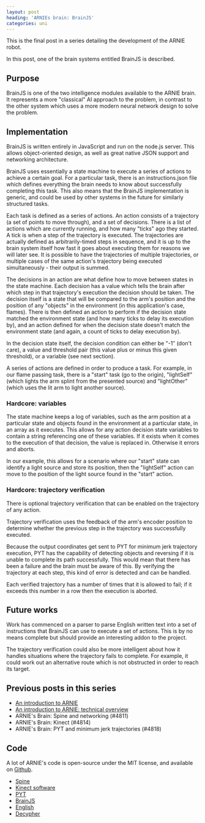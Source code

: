 ```yaml
---
layout: post
heading: 'ARNIEs brain: BrainJS'
categories: uni
---
```


This is the final post in a series detailing the development of the ARNIE robot.

In this post, one of the brain systems entitled BrainJS is described.

## Purpose

BrainJS is one of the two intelligence modules available to the ARNIE brain. It represents a more "classical" AI approach to the problem, in contrast to the other system which uses a more modern neural network design to solve the problem.

## Implementation

BrainJS is written entirely in JavaScript and run on the node.js server. This allows object-oriented design, as well as great native JSON support and networking architecture.

BrainJS uses essentially a state machine to execute a series of actions to achieve a certain goal. For a particular task, there is an instructions.json file which defines everything the brain needs to know about successfully completing this task. This also means that the BrainJS implementation is generic, and could be used by other systems in the future for similarly structured tasks.

Each task is defined as a series of actions. An action consists of a trajectory (a set of points to move through), and a set of decisions. There is a list of actions which are currently running, and how many "ticks" ago they started. A tick is when a step of the trajectory is executed. The trajectories are actually defined as arbitrarily-timed steps in sequence, and it is up to the brain system itself how fast it goes about executing them for reasons we will later see. It is possible to have the trajectories of multiple trajectories, or multiple cases of the same action's trajectory being executed simultaneously - their output is summed.

The decisions in an action are what define how to move between states in the state machine. Each decision has a value which tells the brain after which step in that trajectory's execution the decision should be taken. The decision itself is a state that will be compared to the arm's position and the position of any "objects" in the environment (in this application's case, flames). There is then defined an action to perform if the decision state matched the environment state (and how many ticks to delay its execution by), and an action defined for when the decision state doesn't match the environment state (and again, a count of ticks to delay execution by).

In the decision state itself, the decision condition can either be "-1″ (don't care), a value and threshold pair (this value plus or minus this given threshold), or a variable (see next section).

A series of actions are defined in order to produce a task. For example, in our flame passing task, there is a "start" task (go to the origin), "lightSelf" (which lights the arm splint from the presented source) and "lightOther" (which uses the lit arm to light another source).

### Hardcore: variables

The state machine keeps a log of variables, such as the arm position at a particular state and objects found in the environment at a particular state, in an array as it executes. This allows for any action decision state variables to contain a string referencing one of these variables. If it exists when it comes to the execution of that decision, the value is replaced in. Otherwise it errors and aborts.

In our example, this allows for a scenario where our "start" state can identify a light source and store its position, then the "lightSelf" action can move to the position of the light source found in the "start" action.

### Hardcore: trajectory verification

There is optional trajectory verification that can be enabled on the trajectory of any action.

Trajectory verification uses the feedback of the arm's encoder position to determine whether the previous step in the trajectory was successfully executed.

Because the output coordinates get sent to PYT for minimum jerk trajectory execution, PYT has the capability of detecting objects and reversing if it is unable to complete its path successfully. This would mean that there has been a failure and the brain must be aware of this. By verifying the trajectory at each step, this kind of error is detected and can be handled.

Each verified trajectory has a number of times that it is allowed to fail; if it exceeds this number in a row then the execution is aborted.

## Future works

Work has commenced on a parser to parse English written text into a set of instructions that BrainJS can use to execute a set of actions. This is by no means complete but should provide an interesting addon to the project.

The trajectory verification could also be more intelligent about how it handles situations where the trajectory fails to complete. For example, it could work out an alternative route which is not obstructed in order to reach its target.

## Previous posts in this series

* [An introduction to ARNIE](/on-engineering/uni/an-introduction-to-arnie/)
* [An introduction to ARNIE: technical overview](/on-engineering/uni/an-introduction-to-arnie-technical-overview/)
* ARNIE's Brain: Spine and networking (#4811)
* ARNIE's Brain: Kinect (#4814)
* ARNIE's Brain: PYT and minimum jerk trajectories (#4818)

## Code

A lot of ARNIE's code is open-source under the MIT license, and available on [Github](https://github.com/arnie-robot).

* [Spine](https://github.com/arnie-robot/Spine)
* [Kinect software](https://github.com/chrisalexander/libfreenect)
* [PYT](https://github.com/arnie-robot/PYT)
* [BrainJS](https://github.com/arnie-robot/BrainJS)
* [English](https://github.com/arnie-robot/English)
* [Decypher](https://github.com/arnie-robot/Decypher)
